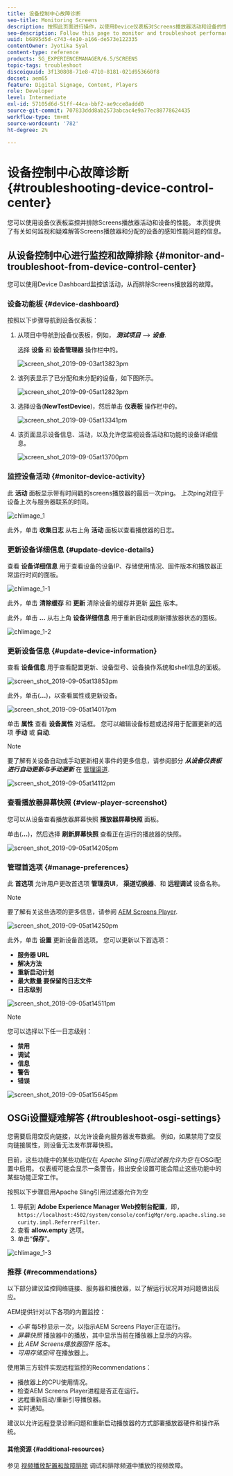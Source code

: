 ```yaml
---
title: 设备控制中心故障诊断
seo-title: Monitoring Screens
description: 按照此页面进行操作，以使用Device仪表板对Screens播放器活动和设备的性能进行监视和故障排除。
seo-description: Follow this page to monitor and troubleshoot performance for your Screens player activity and device usingtheDevice dashboard.
uuid: b6895d5d-c743-4e10-a166-de573e122335
contentOwner: Jyotika Syal
content-type: reference
products: SG_EXPERIENCEMANAGER/6.5/SCREENS
topic-tags: troubleshoot
discoiquuid: 3f130808-71e8-4710-8181-021d953660f8
docset: aem65
feature: Digital Signage, Content, Players
role: Developer
level: Intermediate
exl-id: 57105d6d-51ff-44ca-bbf2-ae9cce8addd0
source-git-commit: 707833ddd8ab2573abcac4e9a77ec88778624435
workflow-type: tm+mt
source-wordcount: '782'
ht-degree: 2%

---
```


# 设备控制中心故障诊断 {#troubleshooting-device-control-center}

您可以使用设备仪表板监控并排除Screens播放器活动和设备的性能。 本页提供了有关如何监视和疑难解答Screens播放器和分配的设备的感知性能问题的信息。

## 从设备控制中心进行监控和故障排除 {#monitor-and-troubleshoot-from-device-control-center}

您可以使用Device Dashboard监控该活动，从而排除Screens播放器的故障。

### 设备功能板 {#device-dashboard}

按照以下步骤导航到设备仪表板：

1. 从项目中导航到设备仪表板，例如， ***测试项目*** —> ***设备***.

   选择 **设备** 和 **设备管理器** 操作栏中的。

   ![screen_shot_2019-09-03at13823pm](assets/screen_shot_2019-09-03at13823pm.png)

1. 该列表显示了已分配和未分配的设备，如下图所示。

   ![screen_shot_2019-09-05at12823pm](assets/screen_shot_2019-09-05at12823pm.png)

1. 选择设备(**NewTestDevice**)，然后单击 **仪表板** 操作栏中的。

   ![screen_shot_2019-09-05at13341pm](assets/screen_shot_2019-09-05at13341pm.png)

1. 该页面显示设备信息、活动，以及允许您监视设备活动和功能的设备详细信息。

   ![screen_shot_2019-09-05at13700pm](assets/screen_shot_2019-09-05at13700pm.png)

### 监控设备活动 {#monitor-device-activity}

此 **活动** 面板显示带有时间戳的screens播放器的最后一次ping。 上次ping对应于设备上次与服务器联系的时间。

![chlimage_1](assets/chlimage_1.png)

此外，单击 **收集日志** 从右上角 **活动** 面板以查看播放器的日志。

### 更新设备详细信息 {#update-device-details}

查看 **设备详细信息** 用于查看设备的设备IP、存储使用情况、固件版本和播放器正常运行时间的面板。

![chlimage_1-1](assets/chlimage_1-1.png)

此外，单击 **清除缓存** 和 **更新** 清除设备的缓存并更新 [固件](screens-glossary.md) 版本。

此外，单击 **...** 从右上角 **设备详细信息** 用于重新启动或刷新播放器状态的面板。

![chlimage_1-2](assets/chlimage_1-2.png)

### 更新设备信息 {#update-device-information}

查看 **设备信息** 用于查看配置更新、设备型号、设备操作系统和shell信息的面板。

![screen_shot_2019-09-05at13853pm](assets/screen_shot_2019-09-05at13853pm.png)

此外，单击(**...**)，以查看属性或更新设备。

![screen_shot_2019-09-05at14017pm](assets/screen_shot_2019-09-05at14017pm.png)

单击 **属性** 查看 **设备属性** 对话框。 您可以编辑设备标题或选择用于配置更新的选项 **手动** 或 **自动**.

>[!NOTE]
>
>要了解有关设备自动或手动更新相关事件的更多信息，请参阅部分 ***从设备仪表板进行自动更新与手动更新*** 在 [管理渠道](managing-channels.md).

![screen_shot_2019-09-05at14112pm](assets/screen_shot_2019-09-05at14112pm.png)

### 查看播放器屏幕快照 {#view-player-screenshot}

您可以从设备查看播放器屏幕快照 **播放器屏幕快照** 面板。

单击(**...**)，然后选择 **刷新屏幕快照** 查看正在运行的播放器的快照。

![screen_shot_2019-09-05at14205pm](assets/screen_shot_2019-09-05at14205pm.png)

### 管理首选项 {#manage-preferences}

此 **首选项** 允许用户更改首选项 **管理员UI**， **渠道切换器**、和 **远程调试** 设备名称。

>[!NOTE]
>要了解有关这些选项的更多信息，请参阅 [AEM Screens Player](working-with-screens-player.md).

![screen_shot_2019-09-05at14250pm](assets/screen_shot_2019-09-05at14250pm.png)

此外，单击 **设置** 更新设备首选项。 您可以更新以下首选项：

* **服务器 URL**
* **解决方法**
* **重新启动计划**
* **最大数量 要保留的日志文件**
* **日志级别**

![screen_shot_2019-09-05at14511pm](assets/screen_shot_2019-09-05at14511pm.png)

>[!NOTE]
>您可以选择以下任一日志级别：
>* **禁用**
>* **调试**
>* **信息**
>* **警告**
>* **错误**


![screen_shot_2019-09-05at15645pm](assets/screen_shot_2019-09-05at15645pm.png)

## OSGi设置疑难解答 {#troubleshoot-osgi-settings}

您需要启用空反向链接，以允许设备向服务器发布数据。 例如，如果禁用了空反向链接属性，则设备无法发布屏幕快照。

目前，这些功能中的某些功能仅在 *Apache Sling引用过滤器允许为空* 在OSGi配置中启用。 仪表板可能会显示一条警告，指出安全设置可能会阻止这些功能中的某些功能正常工作。

按照以下步骤启用Apache Sling引用过滤器允许为空

1. 导航到 **Adobe Experience Manager Web控制台配置**，即， `https://localhost:4502/system/console/configMgr/org.apache.sling.security.impl.ReferrerFilter`.
1. 查看 **allow.empty** 选项。
1. 单击“**保存**”。

![chlimage_1-3](assets/chlimage_1-3.png)

### 推荐 {#recommendations}

以下部分建议监控网络链接、服务器和播放器，以了解运行状况并对问题做出反应。

AEM提供针对以下各项的内置监控：

* *心率* 每5秒显示一次，以指示AEM Screens Player正在运行。
* *屏幕快照* 播放器中的播放，其中显示当前在播放器上显示的内容。
* 此 *AEM Screens播放器固件* 版本。
* *可用存储空间* 在播放器上。

使用第三方软件实现远程监控的Recommendations：

* 播放器上的CPU使用情况。
* 检查AEM Screens Player进程是否正在运行。
* 远程重新启动/重新引导播放器。
* 实时通知。

建议以允许远程登录诊断问题和重新启动播放器的方式部署播放器硬件和操作系统。

#### 其他资源 {#additional-resources}

参见 [视频播放配置和故障排除](troubleshoot-videos.md) 调试和排除频道中播放的视频故障。

